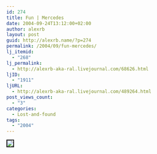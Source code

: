 ```yaml
---
id: 274
title: Fun | Mercedes
date: 2004-09-24T13:12:00+02:00
author: alexrb
layout: post
guid: http://alexrb.name/?p=274
permalink: /2004/09/fun-mercedes/
lj_itemid:
  - "268"
lj_permalink:
  - http://alexrb-aka-ral.livejournal.com/68626.html
ljID:
  - "1911"
ljURL:
  - http://alexrb-aka-ral.livejournal.com/489264.html
post_views_count:
  - "3"
categories:
  - Lost-and-found
tags:
  - "2004"
---
```

<!--more--><img src="http://img.lj.com.ua/alexrb-aka-ral/MB.jpg" border=2>